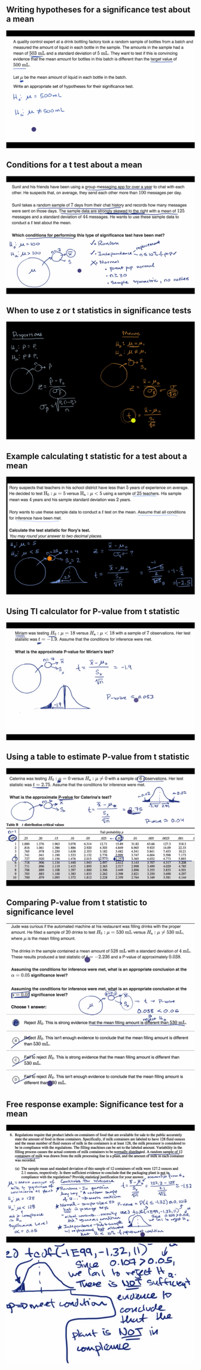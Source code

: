 ## Writing hypotheses for a significance test about a mean
![](hypothesis.png)
## Conditions for a t test about a mean
![](condition.png)
## When to use z or t statistics in significance tests
![](z-or-t.png)
## Example calculating t statistic for a test about a mean
![](t-example.png)
## Using TI calculator for P-value from t statistic
![](TI-calc.png)
## Using a table to estimate P-value from t statistic
![](t-table.png)
## Comparing P-value from t statistic to significance level
![](p-val-comp-1.png)
![](p-val-comp-2.png)
## Free response example: Significance test for a mean
![](example-1.png)
![](example-2.png)
